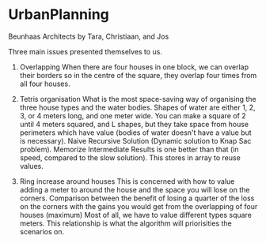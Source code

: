 # UrbanPlanning
Beunhaas Architects
by Tara, Christiaan, and Jos

Three main issues presented themselves to us.
1.  Overlapping
    When there are four houses in one block, we can overlap their borders so in the centre of
    the square, they overlap four times from all four houses.
    
2.  Tetris organisation
    What is the most space-saving way of organising the three house types and the water bodies.
    Shapes of water are either 1, 2, 3, or 4 meters long, and one meter wide.
    You can make a square of 2 until 4 meters squared, and L shapes, but they take space from house perimeters which
    have value (bodies of water doesn't have a value but is necessary).
    Naive Recursive Solution (Dynamic solution to Knap Sac problem).
    Memorize Intermediate Results is one better than that (in speed, compared to the slow solution).
    This stores in array to reuse values.
    
3.  Ring increase around houses
    This is concerned with how to value adding a meter to around the house and the space you will lose on the corners.
    Comparison between the benefit of losing a quarter of the loss on the corners with the gains you would get from
    the overlapping of four houses (maximum)
Most of all, we have to value different types square meters.
This relationship is what the algorithm will priorisities the scenarios on.

